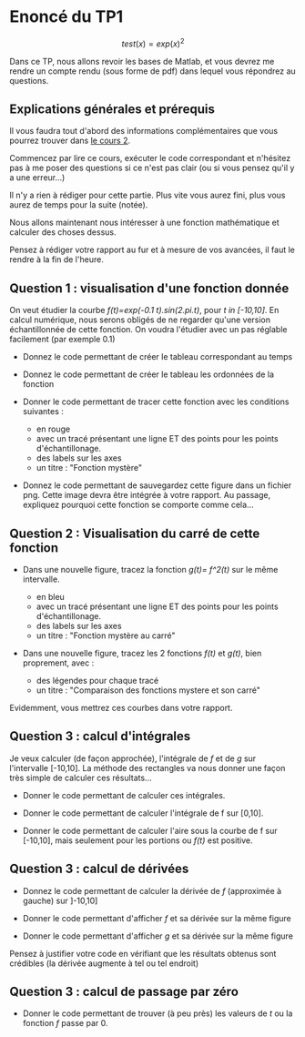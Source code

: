 <script src="https://cdn.mathjax.org/mathjax/latest/MathJax.js?config=TeX-AMS-MML_HTMLorMML" type="text/javascript"></script>

# Enoncé du TP1

$$ test(x) = exp(x)^2$$

Dans ce TP, nous allons revoir les bases de Matlab, et vous devrez me rendre un
compte rendu (sous forme de pdf) dans lequel vous répondrez au questions.

## Explications générales et prérequis

Il vous faudra tout d'abord des informations complémentaires que vous pourrez
trouver dans [le cours 2](../Cours/cours2.md).

Commencez par lire ce cours, exécuter le code correspondant et n'hésitez pas à
me poser des questions si ce n'est pas clair
(ou si vous pensez qu'il y a une erreur...)

Il n'y a rien à rédiger pour cette partie. Plus vite vous aurez fini, plus vous
aurez de temps pour la suite (notée).

Nous allons maintenant nous intéresser à une fonction mathématique et
calculer des choses dessus.

Pensez à rédiger votre rapport au fur et à mesure de vos avancées, il faut le
rendre à la fin de l'heure.

## Question 1 : visualisation d'une fonction donnée

On veut étudier la courbe *f(t)=exp(-0.1 t).sin(2.pi.t)*, pour *t in [-10,10]*.
En calcul numérique, nous serons obligés de ne regarder qu'une version
échantillonnée de cette fonction. On voudra l'étudier avec un pas réglable
facilement (par exemple 0.1)

- Donnez le code permettant de créer le tableau correspondant au temps

- Donnez le code permettant de créer le tableau les ordonnées de la fonction

- Donner le code permettant de tracer cette fonction avec les conditions
suivantes :
  - en rouge
  - avec un tracé présentant une ligne ET des points pour les points
  d'échantillonage.
  - des labels sur les axes
  - un titre : "Fonction mystère"

- Donnez le code permettant de sauvegardez cette figure dans un fichier png.
Cette image devra être intégrée à votre rapport.
Au passage, expliquez pourquoi cette fonction se comporte comme cela...

## Question 2 : Visualisation du carré de cette fonction

- Dans une nouvelle figure, tracez la fonction *g(t)= f^2(t)* sur le même
intervalle.
  - en bleu
  - avec un tracé présentant une ligne ET des points pour les points
  d'échantillonage.
  - des labels sur les axes
  - un titre : "Fonction mystère au carré"

- Dans une nouvelle figure, tracez les 2 fonctions *f(t)* et *g(t)*, bien
proprement, avec :
  - des légendes pour chaque tracé
  - un titre : "Comparaison des fonctions mystere et son carré"

Evidemment, vous mettrez ces courbes dans votre rapport.

## Question 3 : calcul d'intégrales

Je veux calculer (de façon approchée), l'intégrale de *f* et de *g* sur
l'intervalle [-10,10].
La méthode des rectangles va nous donner une façon très simple de calculer ces
résultats...

- Donner le code permettant de calculer ces intégrales.

- Donner le code permettant de calculer l'intégrale de f sur [0,10].

- Donner le code permettant de calculer l'aire sous la courbe de f sur [-10,10],
mais seulement pour les portions ou *f(t)* est positive.

## Question 3 : calcul de dérivées

- Donnez le code permettant de calculer la dérivée de *f* (approximée à gauche)
sur ]-10,10]

- Donner le code permettant d'afficher *f* et sa dérivée sur la même figure

- Donner le code permettant d'afficher *g* et sa dérivée sur la même figure

Pensez à justifier votre code en vérifiant que les résultats obtenus sont
crédibles (la dérivée augmente à tel ou tel endroit)

## Question 3 : calcul de passage par zéro

- Donner le code permettant de trouver (à peu près) les valeurs de *t* ou la
fonction *f* passe par 0.
